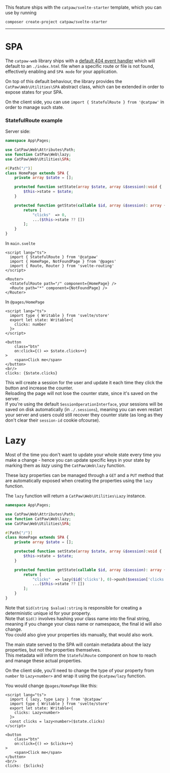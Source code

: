 This feature ships with the `catpaw/svelte-starter` template, which you can use by running<br/>
```
composer create-project catpaw/svelte-starter
```
<hr/>

# SPA

The `catpaw-web` library ships with a [default 404 event handler](./3.WebPathNotFound.md) which will default to an `./index.html` file when a specific route or file is not found, effectively enabling and `SPA mode` for your application.<br/>

On top of this default behaviour, the library provides the `CatPaw\Web\Utilities\SPA` abstract class, which can be extended in order to expose states for your SPA.<br/>

On the client side, you can use `import { StatefulRoute } from '@catpaw'` in order to manage such state.

### StatefulRoute example

Server side:
```php
namespace App\Pages;

use CatPaw\Web\Attributes\Path;
use function CatPaw\Web\lazy;
use CatPaw\Web\Utilities\SPA;

#[Path("/")]
class HomePage extends SPA {
    private array $state = [];

    protected function setState(array $state, array &$session):void {
        $this->state = $state;
    }

    protected function getState(callable $id, array &$session): array {
        return [
            "clicks"  => 0,
            ...($this->state ?? [])
        ];
    }
}
```

In `main.svelte`
```svelte
<script lang="ts">
  import { StatefulRoute } from '@catpaw'
  import { HomePage, NotFoundPage } from '@pages'
  import { Route, Router } from 'svelte-routing'
</script>

<Router>
  <StatefulRoute path="/" component={HomePage} />
  <Route path="*" component={NotFoundPage} />
</Router>
```

In `@pages/HomePage`
```svelte
<script lang="ts">
  import type { Writable } from 'svelte/store'
  export let state: Writable<{
    clicks: number
  }>
</script>

<button
    class="btn"
    on:click={() => $state.clicks++}
>
    <span>Click me</span>
</button>
<br/>
clicks: {$state.clicks}
```

This will create a session for the user and update it each time they click the button and increase the counter.<br/>
Reloading the page will not lose the counter state, since it's saved on the server.<br/>
If you're using the default `SessionOperationInterface`, your sessions will be saved on disk automatically (in `./.sessions`), meaning you can even restart your server and users could still recover they counter state (as long as they don't clear their `session-id` cookie ofcourse).

# Lazy

Most of the time you don't want to update your whole state every time you make a change - hence you can update specific keys in your state by marking them as _lazy_ using the `CatPaw\Web\lazy` function.

These lazy properties can be managed through a `GET` and a `PUT` method  that are automatically exposed when creating the properties using the `lazy` function.

The `lazy` function will return a `CatPaw\Web\Utilities\Lazy` instance.

```php
namespace App\Pages;

use CatPaw\Web\Attributes\Path;
use function CatPaw\Web\lazy;
use CatPaw\Web\Utilities\SPA;

#[Path("/")]
class HomePage extends SPA {
    private array $state = [];

    protected function setState(array $state, array &$session):void {
        $this->state = $state;
    }

    protected function getState(callable $id, array &$session): array {
        return [
            "clicks"  => lazy($id('clicks'), 0)->push($session['clicks'])->build(),
            ...($this->state ?? [])
        ];
    }
}
```

Note that `$id(string $value):string` is responsible for creating a deterministic unique id for your property.<br/>
Note that `$id()` involves hashing your class name into the final string, meaning if you change your class name or namespace, the final id will also change.<br/>
You could also give your properties ids manually, that would also work.<br/>

The main state served to the SPA will contain metadata about the lazy properties, but not the properties themselves.<br/>
This metadata will inform the `StatefulRoute` component on how to reach and manage these actual properties.

On the client side, you'll need to change the type of your property from `number` to `Lazy<number>` and wrap it using the `@catpaw/lazy` function.

You would change `@pages/HomePage` like this:
```svelte
<script lang="ts">
  import { lazy, type Lazy } from '@catpaw'
  import type { Writable } from 'svelte/store'
  export let state: Writable<{
    clicks: Lazy<number>
  }>
  const clicks = lazy<number>($state.clicks)
</script>

<button
    class="btn"
    on:click={() => $clicks++}
>
    <span>Click me</span>
</button>
<br/>
clicks: {$clicks}
```
